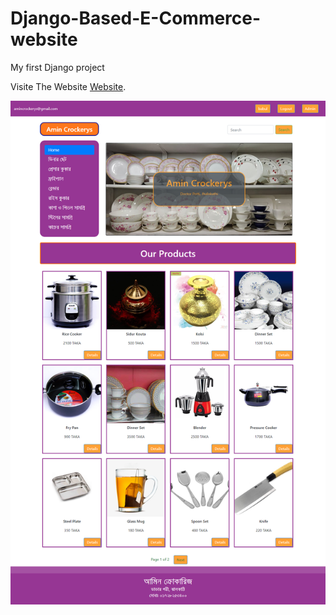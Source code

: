 # Django-Based-E-Commerce-website
My first Django project

Visite The Website [Website](http://bhyean.pythonanywhere.com/).

![BH](project.png)
